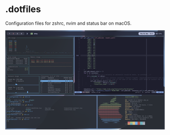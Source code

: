 # .dotfiles

Configuration files for zshrc, nvim and status bar on macOS.

![Here's an example.](Example.png)
